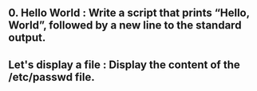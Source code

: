 ## 0. Hello World : Write a script that prints “Hello, World”, followed by a new line to the standard output.

## Let's display a file : Display the content of the /etc/passwd file.
